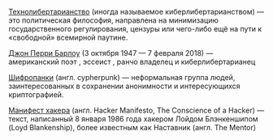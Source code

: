 [Технолибертарианство](https://ru.wikipedia.org/wiki/%D0%A2%D0%B5%D1%85%D0%BD%D0%BE%D0%BB%D0%B8%D0%B1%D0%B5%D1%80%D1%82%D0%B0%D1%80%D0%B8%D0%B0%D0%BD%D1%81%D1%82%D0%B2%D0%BE) (иногда называемое киберлибертарианством) — это политическая философия, направлена ​​на минимизацию государственного регулирования, цензуры или чего-либо ещё на пути к «свободной» всемирной паутине.

[Джон Перри Барлоу](https://en.wikipedia.org/wiki/John_Perry_Barlow) (3 октября 1947 — 7 февраля 2018) — американский поэт , эссеист , ранчо владелец и киберлибертарианец

[Шифропанки](https://ru.wikipedia.org/wiki/%D0%A8%D0%B8%D1%84%D1%80%D0%BE%D0%BF%D0%B0%D0%BD%D0%BA) (англ. cypherpunk) — неформальная группа людей, заинтересованных в сохранении анонимности и интересующихся криптографией.

[Манифест хакера](https://ru.wikipedia.org/wiki/%D0%9C%D0%B0%D0%BD%D0%B8%D1%84%D0%B5%D1%81%D1%82_%D1%85%D0%B0%D0%BA%D0%B5%D1%80%D0%B0) (англ. Hacker Manifesto, The Conscience of a Hacker) — текст, написанный 8 января 1986 года хакером Лойдом Блэнкеншипом (Loyd Blankenship), более известным как Наставник (англ. The Mentor)
